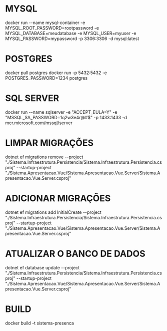 ﻿# MYSQL
docker run --name mysql-container -e MYSQL_ROOT_PASSWORD=rootpassword -e MYSQL_DATABASE=meudatabase -e MYSQL_USER=myuser -e MYSQL_PASSWORD=mypassword -p 3306:3306 -d mysql:latest

# POSTGRES
docker pull postgres
docker run -p 5432:5432 -e POSTGRES_PASSWORD=1234 postgres

# SQL SERVER
docker run --name sqlserver -e "ACCEPT_EULA=Y" -e "MSSQL_SA_PASSWORD=1q2w3e4r@#$" -p 1433:1433 -d mcr.microsoft.com/mssql/server

# LIMPAR MIGRAÇÕES
dotnet ef migrations remove --project "./Sistema.Infraestrutura.Persistencia/Sistema.Infraestrutura.Persistencia.csproj" --startup-project "./Sistema.Apresentacao.Vue/Sistema.Apresentacao.Vue.Server/Sistema.Apresentacao.Vue.Server.csproj"

# ADICIONAR MIGRAÇÕES
dotnet ef migrations add InitialCreate --project "./Sistema.Infraestrutura.Persistencia/Sistema.Infraestrutura.Persistencia.csproj" --startup-project "./Sistema.Apresentacao.Vue/Sistema.Apresentacao.Vue.Server/Sistema.Apresentacao.Vue.Server.csproj"

# ATUALIZAR O BANCO DE DADOS
dotnet ef database update --project "./Sistema.Infraestrutura.Persistencia/Sistema.Infraestrutura.Persistencia.csproj" --startup-project "./Sistema.Apresentacao.Vue/Sistema.Apresentacao.Vue.Server/Sistema.Apresentacao.Vue.Server.csproj"


# BUILD
docker build -t sistema-presenca